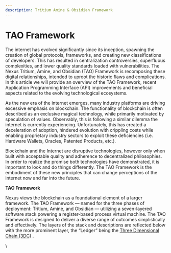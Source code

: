 ```yaml
---
description: Tritium Amine & Obsidian Framework
---
```


# TAO Framework

The internet has evolved significantly since its inception, spawning the creation of global protocols, frameworks, and creating new classifications of developers. This has resulted in centralization controversies, superfluous complexities, and lower quality standards loaded with vulnerabilities. The Nexus Tritium, Amine, and Obsidian (TAO) Framework is recomposing these digital relationships, intended to uproot the historic flaws and complications. In this article we will provide an overview of the TAO Framework, recent Application Programming Interface (API) improvements and beneficial aspects related to the evolving technological ecosystems.

As the new era of the internet emerges, many industry platforms are driving excessive emphasis on blockchain. The functionality of blockchain is often described as an exclusive magical technology, while primarily motivated by speculation of values. Observably, this is following a similar dilemma the internet is currently experiencing. Unfortunately, this has created a deceleration of adoption, hindered evolution with crippling costs while enabling proprietary industry sectors to exploit these deficiencies (i.e. Hardware Wallets, Oracles, Patented Products, etc.).

Blockchain and the Internet are disruptive technologies, however only when built with acceptable quality and adherence to decentralized philosophies. In order to realize the promise both technologies have demonstrated, it is important to look and do things differently. The TAO Framework is the embodiment of these new principles that can change perceptions of the internet now and far into the future.

**TAO Framework**

Nexus views the blockchain as a foundational element of a larger framework. The TAO Framework — named for the three phases of deployment: Tritium, Amine, and Obsidian — utilizing a seven-layered software stack powering a register-based process virtual machine. The TAO Framework is designed to deliver a diverse range of outcomes simplistically and effectively. The layers of the stack and descriptions are reflected below with the more prominent layer, the “Ledger” being the [Three Dimensional Chain (3DC)](https://tech.nexus.io/3dc) .

\
